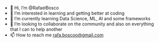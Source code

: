 - 👋 Hi, I’m @RafaelBosco
- 👀 I’m interested in learning and getting better at coding
- 🌱 I’m currently learning Data Science, ML, AI and some frameworks
- 💞️ I’m looking to collaborate on the community and also on everything that I can to help another
- 📫 How to reach me rafa.boscoo@gmail.com

<!---
RafaelBosco/RafaelBosco is a ✨ special ✨ repository because its `README.md` (this file) appears on your GitHub profile.
You can click the Preview link to take a look at your changes.
--->
